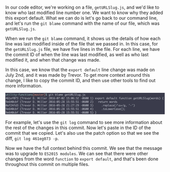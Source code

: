 In our code editor, we're working on a file, `getURLSlug.js`, and we'd like to know who last modified line number one. We want to know why they added this export default. What we can do is let's go back to our command line, and let's run the `git blame` command with the name of our file, which was `getURLSlug.js`.

When we run the `git blame` command, it shows us the details of how each line was last modified inside of the file that we passed in. In this case, for the `getURLSlug.js` file, we have five lines in the file. For each line, we have the commit ID of when the line was last modified, as well as who last modified it, and when that change was made.

In this case, we know that the `export default` line change was made on July 2nd, and it was made by Trevor. To get more context around this change, I like to copy the commit ID, and then use other tools to find out more information.

![git blame command](../images/tools-practical-git-show-who-changed-a-line-last-with-git-blame-git-blame-command.png)

For example, let's use the `git log` command to see more information about the rest of the changes in this commit. Now let's paste in the ID of the commit that we copied. Let's also use the patch option so that we see the diff, `git log 461eg073 -p`.

Now we have the full context behind this commit. We see that the message was to upgrade to `ES2015 modules`. We can see that there were other changes from the word `function` to `export default`, and that's been done throughout this commit on multiple files.